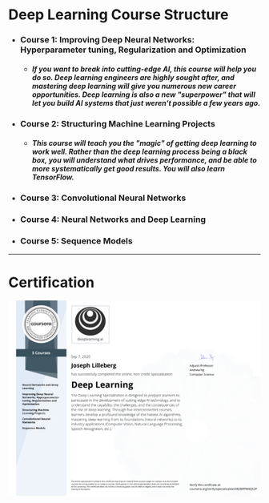 # Deep Learning Course Structure
- ### Course 1: Improving Deep Neural Networks: Hyperparameter tuning, Regularization and Optimization
  - ##### If you want to break into cutting-edge AI, this course will help you do so. Deep learning engineers are highly sought after, and mastering deep learning will give you numerous new career opportunities. Deep learning is also a new "superpower" that will let you build AI systems that just weren't possible a few years ago.
- ### Course 2: Structuring Machine Learning Projects
  - ##### This course will teach you the "magic" of getting deep learning to work well. Rather than the deep learning process being a black box, you will understand what drives performance, and be able to more systematically get good results. You will also learn TensorFlow.
- ### Course 3: Convolutional Neural Networks
- ### Course 4: Neural Networks and Deep Learning
- ### Course 5: Sequence Models

---

# Certification
<p align="center">
  <img src="Deep Learning Certification Images/Deep_Learning.jpg" | width=800 />
</p>
